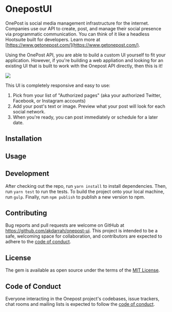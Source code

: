 # OnepostUI

OnePost is social media management infrastructure for the internet. Companies use our API to create, post, and manage their social presence via programmatic communication. You can think of it like a headless Hootsuite built for developers. Learn more at [https://www.getonepost.com/](https://www.getonepost.com/).

Using the OnePost API, you are able to build a custom UI yourself to fit your application. However, if you're building a web appliation and looking for an existing UI that is built to work with the Onepost API directly, then this is it!

![](https://user-images.githubusercontent.com/69064/109696613-3ec0df80-7b5b-11eb-8f4f-30d0f947fd64.png)

This UI is completely responsive and easy to use:

1. Pick from your list of "Authorized pages" (aka your authorized Twitter, Facebook, or Instagram accounts)
2. Add your post's text or image. Preview what your post will look for each social network.
3. When you're ready, you can post immediately or schedule for a later date.

## Installation

## Usage

## Development

After checking out the repo, run `yarn install` to install dependencies. Then, run `yarn test` to run the tests. To build the project onto your local machine, run `gulp`. Finally, run `npm publish` to publish a new version to npm.

## Contributing

Bug reports and pull requests are welcome on GitHub at https://github.com/akdarrah/onepost-ui. This project is intended to be a safe, welcoming space for collaboration, and contributors are expected to adhere to the [code of conduct](https://github.com/akdarrah/onepost-ui/blob/master/CODE_OF_CONDUCT.md).

## License

The gem is available as open source under the terms of the [MIT License](https://opensource.org/licenses/MIT).

## Code of Conduct

Everyone interacting in the Onepost project's codebases, issue trackers, chat rooms and mailing lists is expected to follow the [code of conduct](https://github.com/akdarrah/onepost-ui/blob/master/CODE_OF_CONDUCT.md).
